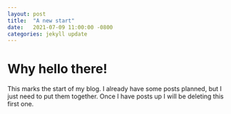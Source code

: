 ```yaml
---
layout: post
title:  "A new start"
date:   2021-07-09 11:00:00 -0800
categories: jekyll update
---
```


# Why hello there!

This marks the start of my blog. I already have some posts planned, but I just need to put them together. Once I have posts up I will be deleting this first one.
